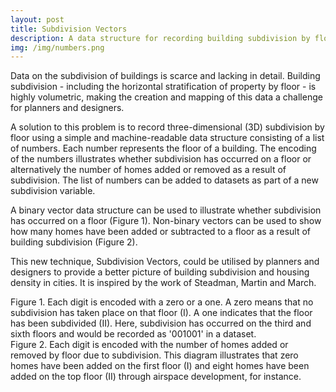 ```yaml
---
layout: post
title: Subdivision Vectors
description: A data structure for recording building subdivision by floor
img: /img/numbers.png
---
```


Data on the subdivision of buildings is scarce and lacking in detail. Building subdivision - including the horizontal stratification of property by floor - is highly volumetric, making the creation and mapping of this data a challenge for planners and designers.

A solution to this problem is to record three-dimensional (3D) subdivision by floor using a simple and machine-readable data structure consisting of a list of numbers. Each number represents the floor of a building. The encoding of the numbers illustrates whether subdivision has occurred on a floor or alternatively the number of homes added or removed as a result of subdivision. The list of numbers can be added to datasets as part of a new subdivision variable.

A binary vector data structure can be used to illustrate whether subdivision has occurred on a floor (Figure 1). Non-binary vectors can be used to show how many homes have been added or subtracted to a floor as a result of building subdivision (Figure 2). 

This new technique, Subdivision Vectors, could be utilised by planners and designers to provide a better picture of building subdivision and housing density in cities. It is inspired by the work of Steadman, Martin and March.

<div class="col">
	<img class="col" src="{{ site.baseurl }}/img/numbers_subdivision.png" alt="" title=""/>
</div>

<div class="col three caption">
	Figure 1. Each digit is encoded with a zero or a one. A zero means that no subdivision has taken place on that floor (I). A one indicates that the floor has been subdivided (II). Here, subdivision has occurred on the third and sixth floors and would be recorded as '001001' in a dataset.
</div>

<div class="col">
	<img class="col" src="{{ site.baseurl }}/img/numbers_homes_subdivision.png" alt="" title=""/>
</div>

<div class="col three caption">
	Figure 2. Each digit is encoded with the number of homes added or removed by floor due to subdivision. This diagram illustrates that zero homes have been added on the first floor (I) and eight homes have been added on the top floor (II) through airspace development, for instance.
</div>
